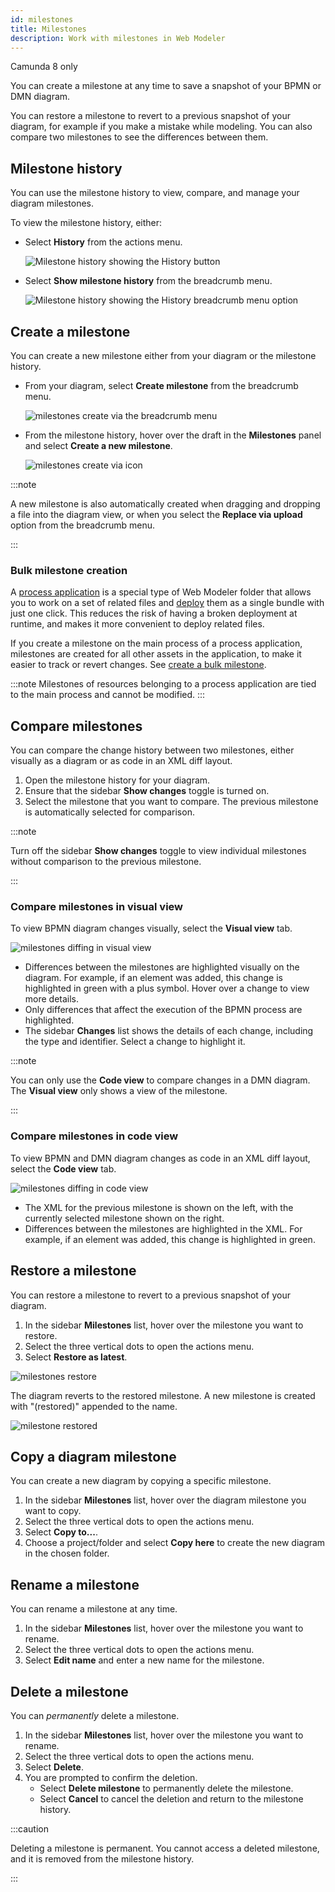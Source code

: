 ```yaml
---
id: milestones
title: Milestones
description: Work with milestones in Web Modeler
---
```


<span class="badge badge--cloud">Camunda 8 only</span>

You can create a milestone at any time to save a snapshot of your BPMN or DMN diagram.

You can restore a milestone to revert to a previous snapshot of your diagram, for example if you make a mistake while modeling. You can also compare two milestones to see the differences between them.

## Milestone history

You can use the milestone history to view, compare, and manage your diagram milestones.

To view the milestone history, either:

- Select **History** from the actions menu.

  ![Milestone history showing the History button](img/milestones/web-modeler-milestone-action-menu-item-highlight.png)

- Select **Show milestone history** from the breadcrumb menu.

  ![Milestone history showing the History breadcrumb menu option](img/milestones/web-modeler-milestone-show-history-via-breadcrumb-highlight.png)

## Create a milestone

You can create a new milestone either from your diagram or the milestone history.

- From your diagram, select **Create milestone** from the breadcrumb menu.

  ![milestones create via the breadcrumb menu](img/milestones/web-modeler-milestone-create-via-breadcrumb-highlight.png)

- From the milestone history, hover over the draft in the **Milestones** panel and select **Create a new milestone**.

  ![milestones create via icon](img/milestones/web-modeler-milestone-create-via-icon-highlight.png)

:::note

A new milestone is also automatically created when dragging and dropping a file into the diagram view, or when you select the **Replace via upload** option from the breadcrumb menu.

:::

### Bulk milestone creation

A [process application](/components/modeler/web-modeler/process-applications.md) is a special type of Web Modeler folder that allows you to work on a set of related files and
[deploy](/components/modeler/web-modeler/process-applications.md#deploy-and-run-a-process-application) them as a single bundle with just one click. This reduces the risk of having a broken deployment at runtime, and makes it more convenient to deploy related files.

If you create a milestone on the main process of a process application, milestones are created for all other assets in the application, to make it easier to track or revert changes. See [create a bulk milestone](process-applications.md#create-a-bulk-milestone).

:::note
Milestones of resources belonging to a process application are tied to the main process and cannot be modified.
:::

## Compare milestones

You can compare the change history between two milestones, either visually as a diagram or as code in an XML diff layout.

1. Open the milestone history for your diagram.
1. Ensure that the sidebar **Show changes** toggle is turned on.
1. Select the milestone that you want to compare. The previous milestone is automatically selected for comparison.

:::note

Turn off the sidebar **Show changes** toggle to view individual milestones without comparison to the previous milestone.

:::

### Compare milestones in visual view

To view BPMN diagram changes visually, select the **Visual view** tab.

![milestones diffing in visual view](img/milestones/web-modeler-milestone-visual-diffing.png)

- Differences between the milestones are highlighted visually on the diagram. For example, if an element was added, this change is highlighted in green with a plus symbol. Hover over a change to view more details.
- Only differences that affect the execution of the BPMN process are highlighted.
- The sidebar **Changes** list shows the details of each change, including the type and identifier. Select a change to highlight it.

:::note

You can only use the **Code view** to compare changes in a DMN diagram. The **Visual view** only shows a view of the milestone.

:::

### Compare milestones in code view

To view BPMN and DMN diagram changes as code in an XML diff layout, select the **Code view** tab.

![milestones diffing in code view](img/milestones/web-modeler-milestone-code-diffing.png)

- The XML for the previous milestone is shown on the left, with the currently selected milestone shown on the right.
- Differences between the milestones are highlighted in the XML. For example, if an element was added, this change is highlighted in green.

## Restore a milestone

You can restore a milestone to revert to a previous snapshot of your diagram.

1. In the sidebar **Milestones** list, hover over the milestone you want to restore.
1. Select the three vertical dots to open the actions menu.
1. Select **Restore as latest**.

![milestones restore](img/milestones/web-modeler-milestone-restore-highlight.png)

The diagram reverts to the restored milestone. A new milestone is created with "(restored)" appended to the name.

![milestone restored](img/milestones/web-modeler-milestone-restore-complete-highlight.png)

## Copy a diagram milestone

You can create a new diagram by copying a specific milestone.

1. In the sidebar **Milestones** list, hover over the diagram milestone you want to copy.
1. Select the three vertical dots to open the actions menu.
1. Select **Copy to...**.
1. Choose a project/folder and select **Copy here** to create the new diagram in the chosen folder.

## Rename a milestone

You can rename a milestone at any time.

1. In the sidebar **Milestones** list, hover over the milestone you want to rename.
1. Select the three vertical dots to open the actions menu.
1. Select **Edit name** and enter a new name for the milestone.

## Delete a milestone

You can _permanently_ delete a milestone.

1. In the sidebar **Milestones** list, hover over the milestone you want to rename.
1. Select the three vertical dots to open the actions menu.
1. Select **Delete**.
1. You are prompted to confirm the deletion.
   - Select **Delete milestone** to permanently delete the milestone.
   - Select **Cancel** to cancel the deletion and return to the milestone history.

:::caution

Deleting a milestone is permanent. You cannot access a deleted milestone, and it is removed from the milestone history.

:::
